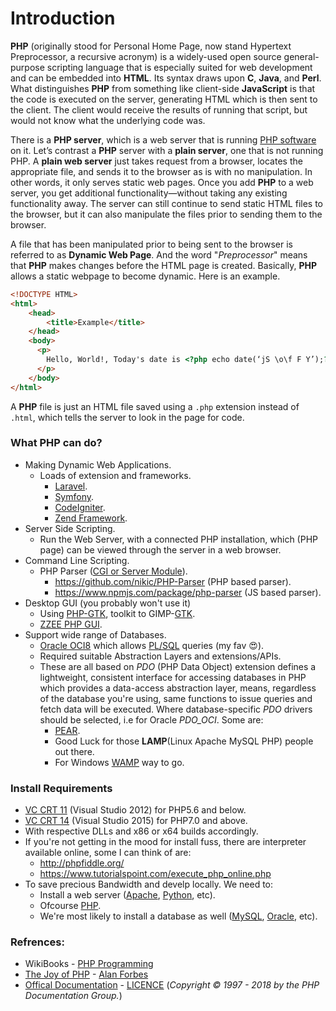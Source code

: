 # Introduction
**PHP** (originally stood for Personal Home Page, now stand Hypertext Preprocessor, a recursive acronym) is a widely-used open source general-purpose scripting language that is especially suited for web development and can be embedded into **HTML**. Its syntax draws upon **C**, **Java**, and **Perl**. What distinguishes **PHP** from something like client-side **JavaScript** is that the code is executed on the server, generating HTML which is then sent to the client. The client would receive the results of running that script, but would not know what the underlying code was.

There is a **PHP server**, which is a web server that is running <u>PHP software</u> on it. Let’s contrast a **PHP** server with a **plain server**, one that is not running PHP. A **plain web server** just takes request from a browser, locates the appropriate file, and sends it to the browser as is with no manipulation. In other words, it only serves static web pages. Once you add **PHP** to a web server, you get additional functionality—without taking any existing functionality away. The server can still continue to send static HTML files to the browser, but it can also manipulate the files prior to sending them to the browser.

A file that has been manipulated prior to being sent to the browser is referred to as **Dynamic Web Page**. And the word "*Preprocessor*" means that **PHP** makes changes before the HTML page is created. Basically, **PHP** allows a static webpage to become dynamic. Here is an example.

```html
<!DOCTYPE HTML>
<html>
    <head>
        <title>Example</title>
    </head>
    <body>
      <p>
        Hello, World!, Today's date is <?php echo date(‘jS \o\f F Y’);?>.
      </p>
    </body>
</html>
```

A **PHP** file is just an HTML file saved using a `.php` extension instead of `.html`, which tells the server to look in the page for code.

### What PHP can do?
- Making Dynamic Web Applications.
    - Loads of extension and frameworks.
        - [Laravel](https://laravel.com/).
        - [Symfony](https://symfony.com/).
        - [CodeIgniter](https://www.codeigniter.com/).
        - [Zend Framework](https://framework.zend.com/).
- Server Side Scripting.
    - Run the Web Server, with a connected PHP installation, which (PHP page) can be viewed through the server in a web browser.
- Command Line Scripting.
    - PHP Parser ([CGI or Server Module](http://www.hackingwithphp.com/18/6/0/php-as-a-cgi-or-a-module)).
        - https://github.com/nikic/PHP-Parser (PHP based parser).
        - https://www.npmjs.com/package/php-parser (JS based parser).
- Desktop GUI (you probably won't use it)
    - Using [PHP-GTK](http://www.php-gtk.com.br/home), toolkit to GIMP-[GTK](https://www.gtk.org/).
    - [ZZEE PHP GUI](http://www.zzee.com/php-gui/).
- Support wide range of Databases.
    - [Oracle OCI8](www.oracle.com/technetwork/database/features/oci/index-090945.html) which allows [PL/SQL](https://docs.oracle.com/cd/B25329_01/doc/appdev.102/b25108/xedev_php.htm#BCEFGBCI) queries (my fav 😍).
    - Required suitable Abstraction Layers and extensions/APIs.
    - These are all based on *PDO* (PHP Data Object) extension defines a lightweight, consistent interface for accessing databases in PHP which provides a data-access abstraction layer, means, regardless of the database you're using, same functions to issue queries and fetch data will be executed. Where database-specific *PDO* drivers should be selected, i.e for Oracle *PDO_OCI*. Some are:
        - [PEAR](http://pear.php.net/package/MDB2).
        - Good Luck for those **LAMP**(Linux Apache MySQL PHP) people out there.
        - For Windows [WAMP](http://www.wampserver.com/en/) way to go.

### Install Requirements
- [VC CRT 11](https://www.microsoft.com/en-us/download/details.aspx?id=30679) (Visual Studio 2012) for PHP5.6 and below.
- [VC CRT 14](https://www.microsoft.com/en-us/download/details.aspx?id=48145) (Visual Studio 2015) for PHP7.0 and above.
- With respective DLLs and x86 or x64 builds accordingly.
- If you're not getting in the mood for install fuss, there are interpreter available online, some I can think of are:
    - http://phpfiddle.org/
    - https://www.tutorialspoint.com/execute_php_online.php
- To save precious Bandwidth and develp locally. We need to:
    - Install a web server ([Apache](http://httpd.apache.org/), [Python](https://www.python.org/), etc).
    - Ofcourse [PHP](http://www.php.net/downloads.php).
    - We're most likely to install a database as well ([MySQL](http://dev.mysql.com/doc/), [Oracle](http://www.oracle.com/technetwork/database/database-technologies/express-edition/downloads/index.html), etc).

### Refrences:
- WikiBooks - [PHP Programming](https://en.wikibooks.org/wiki/PHP_Programming)
- [The Joy of PHP](http://www.joyofphp.com/) - [Alan Forbes](https://datenpdf.com/viewer/web/viewer.html?file=https%3A%2F%2Fdatenpdf.com%2FdownloadFile%2Fthe-joy-of-php-alan-forbes-html-element-php_pdf%3Fpreview%3D1#%5B%7B%22num%22%3A38%2C%22gen%22%3A0%7D%2C%7B%22name%22%3A%22XYZ%22%7D%2C36%2C807%2Cnull%5D)
- [Offical Documentation](http://php.net/docs.php) - [LICENCE](http://php.net/manual/en/cc.license.php) (*Copyright © 1997 - 2018 by the PHP Documentation Group.*)
